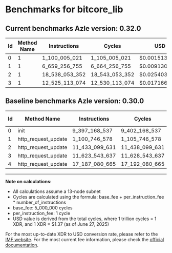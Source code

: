 # Benchmarks for bitcore_lib

## Current benchmarks Azle version: 0.32.0
| Id | Method Name | Instructions | Cycles | USD | USD/Million Calls | Change |
|-----------|-------------|------------|--------|-----|--------------|-------|
| 0 | 1 | 1_100_005_021 | 1_105_005_021 | $0.0015138569 | $1_513.85 | <font color="green">-8_297_163_516</font> |
| 1 | 1 | 6_659_256_755 | 6_664_256_755 | $0.0091300318 | $9_130.03 | <font color="red">+5_558_510_177</font> |
| 2 | 1 | 18_538_053_352 | 18_543_053_352 | $0.0254039831 | $25_403.98 | <font color="red">+7_104_953_721</font> |
| 3 | 1 | 12_525_113_074 | 12_530_113_074 | $0.0171662549 | $17_166.25 | <font color="red">+901_569_437</font> |

## Baseline benchmarks Azle version: 0.30.0
| Id | Method Name | Instructions | Cycles | USD | USD/Million Calls |
|-----------|-------------|------------|--------|-----|--------------|
| 0 | init | 9_397_168_537 | 9_402_168_537 | $0.0128809709 | $12_880.97 |
| 1 | http_request_update | 1_100_746_578 | 1_105_746_578 | $0.0015148728 | $1_514.87 |
| 2 | http_request_update | 11_433_099_631 | 11_438_099_631 | $0.0156701965 | $15_670.19 |
| 3 | http_request_update | 11_623_543_637 | 11_628_543_637 | $0.0159311048 | $15_931.10 |
| 4 | http_request_update | 17_187_080_665 | 17_192_080_665 | $0.0235531505 | $23_553.15 |



---

**Note on calculations:**
- All calculations assume a 13-node subnet
- Cycles are calculated using the formula: base_fee + per_instruction_fee \* number_of_instructions
- base_fee: 5_000_000 cycles
- per_instruction_fee: 1 cycle
- USD value is derived from the total cycles, where 1 trillion cycles = 1 XDR, and 1 XDR = $1.37 (as of June 27, 2025)

For the most up-to-date XDR to USD conversion rate, please refer to the [IMF website](https://www.imf.org/external/np/fin/data/rms_sdrv.aspx).
For the most current fee information, please check the [official documentation](https://internetcomputer.org/docs/references/cycles-cost-formulas).